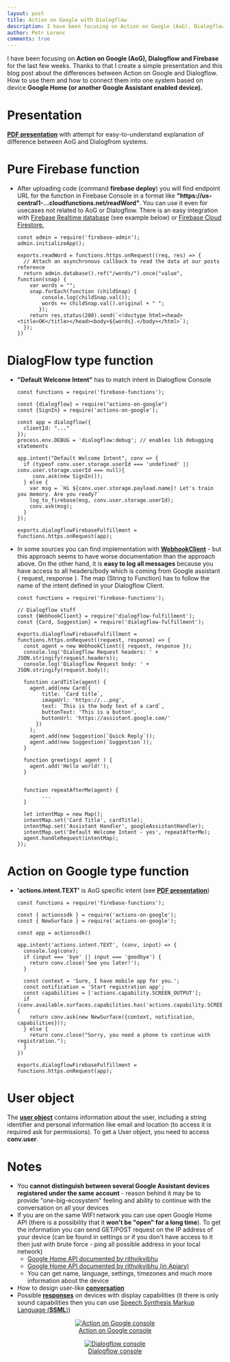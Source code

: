 ```yaml
---
layout: post
title: Action on Google with Dialogflow
description: I have been focusing on Action on Google (AoG), Dialogflow and Firebase for the last few weeks. Thanks to that I create a simple presentation and this blog post about the differences between Action on Google and Dialogflow. How to use them and how to connect them into one system based on device Google Home (or another Google Assistant enabled device).
author: Petr Lorenc
comments: true
---
```


I have been focusing on **Action on Google (AoG), Dialogflow and Firebase** for the last few weeks. Thanks to that I create a simple presentation and this blog post about the differences between Action on Google and Dialogflow. How to use them and how to connect them into one system based on device **Google Home (or another Google Assistant enabled device).**

# Presentation

<a href="{{ site.baseurl }}/files/action_on_google_dialogflow.pdf" >**PDF presentation**</a> with attempt for easy-to-understand explanation of difference between AoG and Dialogfrom systems.

# Pure Firebase function

  * After uploading code (command **firebase deploy**) you will find endpoint URL for the function in Firebase Console in a format like **"https://us-central1-...cloudfunctions.net/readWord"**. You can use it even for usecases not related to AoG or Dialogflow. There is an easy integration with <a href="https://firebase.google.com/docs/database/">Firebase Realtime database</a> (see example below) or <a href="https://firebase.google.com/docs/firestore/">Firebase Cloud Firestore.</a>

        const admin = require('firebase-admin');
        admin.initializeApp();

        exports.readWord = functions.https.onRequest((req, res) => {
          // Attach an asynchronous callback to read the data at our posts reference
          return admin.database().ref("/words/").once("value", function(snap) {
            var words = "";
            snap.forEach(function (childSnap) {
                console.log(childSnap.val());
                words += childSnap.val().original + " ";
               });
            return res.status(200).send(`<!doctype html><head><title>OK</title></head><body>${words}.</body></html>`);
          });
        })


# DialogFlow type function
  
  * **"Default Welcome Intent"** has to match intent in Dialogflow Console

        const functions = require('firebase-functions');

        const {dialogflow} = require("actions-on-google")
        const {SignIn} = require('actions-on-google');

        const app = dialogflow({
          clientId: "..."
        });
        process.env.DEBUG = 'dialogflow:debug'; // enables lib debugging statements

        app.intent("Default Welcome Intent", conv => {
          if (typeof conv.user.storage.userId === 'undefined' || conv.user.storage.userId === null){
             conv.ask(new SignIn());
          } else {
            var msg = `Hi ${conv.user.storage.payload.name}! Let's train you memory. Are you ready?`
            log_to_firebase(msg, conv.user.storage.userId);
            conv.ask(msg);
          }
        });

        exports.dialogflowFirebaseFulfillment = functions.https.onRequest(app);

  * In some sources you can find implementation with <a href="https://dialogflow.com/docs/reference/fulfillment-library/webhook-client">**WebhookClient**</a> - but this approach seems to have worse documentation than the approach above. On the other hand, it is **easy to log all messages** because you have access to all headers/body which is coming from Google assistant { request, response }. The map (String to Function) has to follow the name of the intent defined in your Dialogflow Client.


        const functions = require('firebase-functions');

        // Dialogflow stuff
        const {WebhookClient} = require('dialogflow-fulfillment');
        const {Card, Suggestion} = require('dialogflow-fulfillment');

        exports.dialogflowFirebaseFulfillment = functions.https.onRequest((request, response) => {
          const agent = new WebhookClient({ request, response });
          console.log('Dialogflow Request headers: ' + JSON.stringify(request.headers));
          console.log('Dialogflow Request body: ' + JSON.stringify(request.body));

          function cardTitle(agent) {
            agent.add(new Card({
                title: `Card title`,
                imageUrl: 'https://...png',
                text: `This is the body text of a card`,
                buttonText: 'This is a button',
                buttonUrl: 'https://assistant.google.com/'
              })
            );
            agent.add(new Suggestion(`Quick Reply`));
            agent.add(new Suggestion(`Suggestion`));
          }

          function greetings( agent ) {
            agent.add('Hello world!'); 
          }


          function repeatAfterMe(agent) {
                ...
          }

          let intentMap = new Map();
          intentMap.set('Card Title', cardTitle);
          intentMap.set('Assistant Handler', googleAssistantHandler);
          intentMap.set('Default Welcome Intent - yes', repeatAfterMe);
          agent.handleRequest(intentMap);
        });


# Action on Google type function

  * **'actions.intent.TEXT'** is AoG specific intent (see <a href="{{ site.baseurl }}/files/action_on_google_dialogflow.pdf" >**PDF presentation**</a>)


        const functions = require('firebase-functions');

        const { actionssdk } = require('actions-on-google');
        const { NewSurface } = require('actions-on-google');

        const app = actionssdk()

        app.intent('actions.intent.TEXT', (conv, input) => {
          console.log(conv);
          if (input === 'bye' || input === 'goodbye') {
            return conv.close('See you later!');
          }

          const context = 'Sure, I have mobile app for you.';
          const notification = 'Start registration app';
          const capabilities = ['actions.capability.SCREEN_OUTPUT'];
          if (conv.available.surfaces.capabilities.has('actions.capability.SCREEN_OUTPUT')) {
            return conv.ask(new NewSurface({context, notification, capabilities}));
          } else {
            return conv.close("Sorry, you need a phone to continue with registration.");
          }
        })

        exports.dialogflowFirebaseFulfillment = functions.https.onRequest(app);

# User object

The <a href="https://actions-on-google.github.io/actions-on-google-nodejs/classes/conversation.user.html" >**user object**</a> contains information about the user, including a string identifier and personal information like email and location (to access it is required ask for permissions). To get a User object, you need to access **conv.user**.

# Notes

 * You **cannot distinguish between several Google Assistant devices registered under the same account** - reason behind it may be to provide "one-big-ecosystem" feeling and ability to continue with the conversation on all your devices
 * If you are on the same WIFI network you can use open Google Home API (there is a possibility that it **won't be "open" for a long time**). To get the information you can send GET/POST request on the IP address of your device (can be found in settings or if you don't have access to it then just with brute force - ping all possible address in your local network)
   * <a href="https://rithvikvibhu.github.io/GHLocalApi/">Google Home API documented by rithvikvibhu</a>
   * <a href="https://ghlocalapi.docs.apiary.io/#reference/assistant-tasks/get-alarms-and-timers">Google Home API documented by rithvikvibhu (in Apiary)</a>
   * You can get name, language, settings, timezones and much more information about the device
 * How to design user-like <a href="https://designguidelines.withgoogle.com/conversation/conversation-design/welcome.html">**conversation**</a>
 * Possible <a href="https://developers.google.com/actions/assistant/responses#basic_card">**responses**</a> on devices with display capabilities (it there is only sound capabilities then you can use <a href="https://developers.google.com/actions/reference/ssml">Speech Synthesis Markup Language (**SSML**)</a>)

<figure class="image" align="middle">
  <a href="{{ site.baseurl }}/images/actionongoogle/01.png" data-lightbox="Action on Google console" data-title="Action on Google console" data-lightbox="roadtrip">
    <img src="{{ site.baseurl }}/images/actionongoogle/01.png" alt="Action on Google console" title="Action on Google console"/>
  <figcaption>Action on Google console</figcaption>
  </a>
</figure>

<figure class="image" align="middle">
  <a href="{{ site.baseurl }}/images/actionongoogle/02.png" data-lightbox="Dialogflow console" data-title="Dialogflow console" data-lightbox="roadtrip">
    <img src="{{ site.baseurl }}/images/actionongoogle/02.png" alt="Dialogflow console" title="Dialogflow console"/>
  <figcaption>Dialogflow console</figcaption>
  </a>
</figure>






















